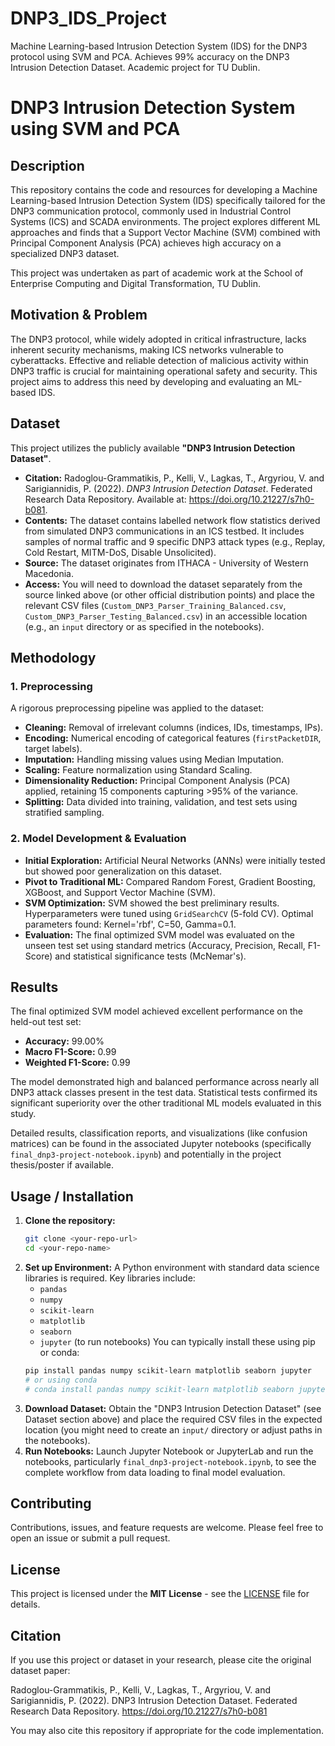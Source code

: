 # DNP3_IDS_Project
Machine Learning-based Intrusion Detection System (IDS) for the DNP3 protocol using SVM and PCA. Achieves 99% accuracy on the DNP3 Intrusion Detection Dataset. Academic project for TU Dublin.

# DNP3 Intrusion Detection System using SVM and PCA

## Description

This repository contains the code and resources for developing a Machine Learning-based Intrusion Detection System (IDS) specifically tailored for the DNP3 communication protocol, commonly used in Industrial Control Systems (ICS) and SCADA environments. The project explores different ML approaches and finds that a Support Vector Machine (SVM) combined with Principal Component Analysis (PCA) achieves high accuracy on a specialized DNP3 dataset.

This project was undertaken as part of academic work at the School of Enterprise Computing and Digital Transformation, TU Dublin.

## Motivation & Problem

The DNP3 protocol, while widely adopted in critical infrastructure, lacks inherent security mechanisms, making ICS networks vulnerable to cyberattacks. Effective and reliable detection of malicious activity within DNP3 traffic is crucial for maintaining operational safety and security. This project aims to address this need by developing and evaluating an ML-based IDS.

## Dataset

This project utilizes the publicly available **"DNP3 Intrusion Detection Dataset"**.

*   **Citation:** Radoglou-Grammatikis, P., Kelli, V., Lagkas, T., Argyriou, V. and Sarigiannidis, P. (2022). *DNP3 Intrusion Detection Dataset*. Federated Research Data Repository. Available at: https://doi.org/10.21227/s7h0-b081.
*   **Contents:** The dataset contains labelled network flow statistics derived from simulated DNP3 communications in an ICS testbed. It includes samples of normal traffic and 9 specific DNP3 attack types (e.g., Replay, Cold Restart, MITM-DoS, Disable Unsolicited).
*   **Source:** The dataset originates from ITHACA - University of Western Macedonia.
*   **Access:** You will need to download the dataset separately from the source linked above (or other official distribution points) and place the relevant CSV files (`Custom_DNP3_Parser_Training_Balanced.csv`, `Custom_DNP3_Parser_Testing_Balanced.csv`) in an accessible location (e.g., an `input` directory or as specified in the notebooks).

## Methodology

### 1. Preprocessing
A rigorous preprocessing pipeline was applied to the dataset:
*   **Cleaning:** Removal of irrelevant columns (indices, IDs, timestamps, IPs).
*   **Encoding:** Numerical encoding of categorical features (`firstPacketDIR`, target labels).
*   **Imputation:** Handling missing values using Median Imputation.
*   **Scaling:** Feature normalization using Standard Scaling.
*   **Dimensionality Reduction:** Principal Component Analysis (PCA) applied, retaining 15 components capturing >95% of the variance.
*   **Splitting:** Data divided into training, validation, and test sets using stratified sampling.

### 2. Model Development & Evaluation
*   **Initial Exploration:** Artificial Neural Networks (ANNs) were initially tested but showed poor generalization on this dataset.
*   **Pivot to Traditional ML:** Compared Random Forest, Gradient Boosting, XGBoost, and Support Vector Machine (SVM).
*   **SVM Optimization:** SVM showed the best preliminary results. Hyperparameters were tuned using `GridSearchCV` (5-fold CV). Optimal parameters found: Kernel='rbf', C=50, Gamma=0.1.
*   **Evaluation:** The final optimized SVM model was evaluated on the unseen test set using standard metrics (Accuracy, Precision, Recall, F1-Score) and statistical significance tests (McNemar's).

## Results

The final optimized SVM model achieved excellent performance on the held-out test set:
*   **Accuracy:** 99.00%
*   **Macro F1-Score:** 0.99
*   **Weighted F1-Score:** 0.99

The model demonstrated high and balanced performance across nearly all DNP3 attack classes present in the test data. Statistical tests confirmed its significant superiority over the other traditional ML models evaluated in this study.

Detailed results, classification reports, and visualizations (like confusion matrices) can be found in the associated Jupyter notebooks (specifically `final_dnp3-project-notebook.ipynb`) and potentially in the project thesis/poster if available.

## Usage / Installation

1.  **Clone the repository:**
    ```bash
    git clone <your-repo-url>
    cd <your-repo-name>
    ```
2.  **Set up Environment:** A Python environment with standard data science libraries is required. Key libraries include:
    *   `pandas`
    *   `numpy`
    *   `scikit-learn`
    *   `matplotlib`
    *   `seaborn`
    *   `jupyter` (to run notebooks)
    You can typically install these using pip or conda:
    ```bash
    pip install pandas numpy scikit-learn matplotlib seaborn jupyter
    # or using conda
    # conda install pandas numpy scikit-learn matplotlib seaborn jupyter
    ```
3.  **Download Dataset:** Obtain the "DNP3 Intrusion Detection Dataset" (see Dataset section above) and place the required CSV files in the expected location (you might need to create an `input/` directory or adjust paths in the notebooks).
4.  **Run Notebooks:** Launch Jupyter Notebook or JupyterLab and run the notebooks, particularly `final_dnp3-project-notebook.ipynb`, to see the complete workflow from data loading to final model evaluation.

## Contributing

Contributions, issues, and feature requests are welcome. Please feel free to open an issue or submit a pull request.

## License

This project is licensed under the **MIT License** - see the [LICENSE](LICENSE) file for details.

## Citation

If you use this project or dataset in your research, please cite the original dataset paper:

Radoglou-Grammatikis, P., Kelli, V., Lagkas, T., Argyriou, V. and Sarigiannidis, P. (2022). DNP3 Intrusion Detection Dataset. Federated Research Data Repository. https://doi.org/10.21227/s7h0-b081

You may also cite this repository if appropriate for the code implementation.
